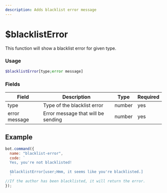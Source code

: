 ```yaml
---
description: Adds blacklist error message
---
```


# $blacklistError

This function will show a blacklist error for given type.

### Usage

```php
$blacklistError[type;error message]
```

### Fields

| Field         | Description                        | Type   | Required |
| ------------- | ---------------------------------- | ------ | -------- |
| type          | Type of the blacklist error        | number | yes      |
| error message | Error message that will be sending | number | yes      |

## Example

```javascript
bot.command({
  name: "blacklist-error",
  code: `
  Yes, you're not blacklisted!
  
  $blacklistError[user;Hmm, it seems like you're blacklisted.]
  `
//If the author has been blacklisted, it will return the error.
});
```
